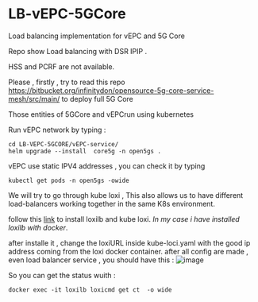 # LB-vEPC-5GCore
Load balancing implementation for vEPC and 5G Core

Repo show Load balancing with DSR IPIP .

HSS and PCRF are not available.

Please , firstly , try to read this repo https://bitbucket.org/infinitydon/opensource-5g-core-service-mesh/src/main/ to deploy full 5G Core

Those entities of 5GCore and vEPCrun using kubernetes

Run vEPC network by typing :

```
cd LB-VEPC-5GCORE/vEPC-service/
helm upgrade --install  core5g -n open5gs .
```
vEPC use static IPV4 addresses , you can check it by typing 

```
kubectl get pods -n open5gs -owide
```
We will try to go through kube loxi , This also allows us to have different load-balancers working together in the same K8s environment.

follow this [link](https://github.com/loxilb-io/kube-loxilb) to install loxilb and kube loxi.
*In my case i have installed loxilb with docker*.

after installe it , change the loxiURL inside kube-loci.yaml with the good ip address coming from  the loxi docker container.
after all config are made , even load balancer service , you should have this :
![image](https://github.com/kouamdo/LB-vEPC-5GCore/assets/39982727/b862bb66-8230-4752-b85c-14f097b40308)

So you can get the status wuith : 

```
docker exec -it loxilb loxicmd get ct  -o wide
```


